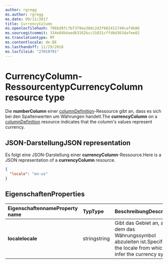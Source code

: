 ```yaml
---
author: rgregg
ms.author: rgregg
ms.date: 09/11/2017
title: CurrencyColumn
ms.openlocfilehash: 796bd9fc7bf379ea38dc2d2f602411740caf4b86
ms.sourcegitcommit: 334e84b4aed63162bcc31831cffd6d363dafee02
ms.translationtype: MT
ms.contentlocale: de-DE
ms.lasthandoff: 11/29/2018
ms.locfileid: "27019791"
---
```

# <a name="currencycolumn-resource-type"></a><span data-ttu-id="f91e1-102">CurrencyColumn-Ressourcentyp</span><span class="sxs-lookup"><span data-stu-id="f91e1-102">CurrencyColumn resource type</span></span>

<span data-ttu-id="f91e1-103">Die **numberColumn** einer [columnDefinition](columndefinition.md)-Ressource gibt an, dass es sich bei den Spaltenwerten um Währungen handelt.</span><span class="sxs-lookup"><span data-stu-id="f91e1-103">The **currencyColumn** on a [columnDefinition](columndefinition.md) resource indicates that the column's values represent currency.</span></span>

## <a name="json-representation"></a><span data-ttu-id="f91e1-104">JSON-Darstellung</span><span class="sxs-lookup"><span data-stu-id="f91e1-104">JSON representation</span></span>

<span data-ttu-id="f91e1-105">Es folgt eine JSON-Darstellung einer **currencyColumn**-Ressource.</span><span class="sxs-lookup"><span data-stu-id="f91e1-105">Here is a JSON representation of a **currencyColumn** resource.</span></span>
<!-- { "blockType": "resource", "@odata.type": "microsoft.graph.currencyColumn" } -->

```json
{
  "locale": "en-us"
}
```

## <a name="properties"></a><span data-ttu-id="f91e1-106">Eigenschaften</span><span class="sxs-lookup"><span data-stu-id="f91e1-106">Properties</span></span>

| <span data-ttu-id="f91e1-107">Eigenschaftenname</span><span class="sxs-lookup"><span data-stu-id="f91e1-107">Property name</span></span> | <span data-ttu-id="f91e1-108">Typ</span><span class="sxs-lookup"><span data-stu-id="f91e1-108">Type</span></span>   | <span data-ttu-id="f91e1-109">Beschreibung</span><span class="sxs-lookup"><span data-stu-id="f91e1-109">Description</span></span>
|:--------------|:-------|:----------------------------------------------------
| <span data-ttu-id="f91e1-110">**locale**</span><span class="sxs-lookup"><span data-stu-id="f91e1-110">**locale**</span></span>    | <span data-ttu-id="f91e1-111">string</span><span class="sxs-lookup"><span data-stu-id="f91e1-111">string</span></span> | <span data-ttu-id="f91e1-112">Gibt das Gebiet an, aus dem das Währungssymbol abzuleiten ist.</span><span class="sxs-lookup"><span data-stu-id="f91e1-112">Specifies the locale from which to infer the currency symbol.</span></span>

<!-- {
  "type": "#page.annotation",
  "description": "",
  "keywords": "",
  "section": "documentation",
  "tocPath": "Resources/CurrencyColumn"
} -->
